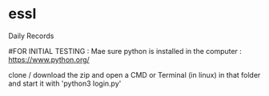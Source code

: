 # essl
Daily Records

#FOR INITIAL TESTING :
Mae sure python is installed in the computer : https://www.python.org/

clone / download the zip and open a CMD or Terminal (in linux) in that folder and start it with 'python3 login.py'
